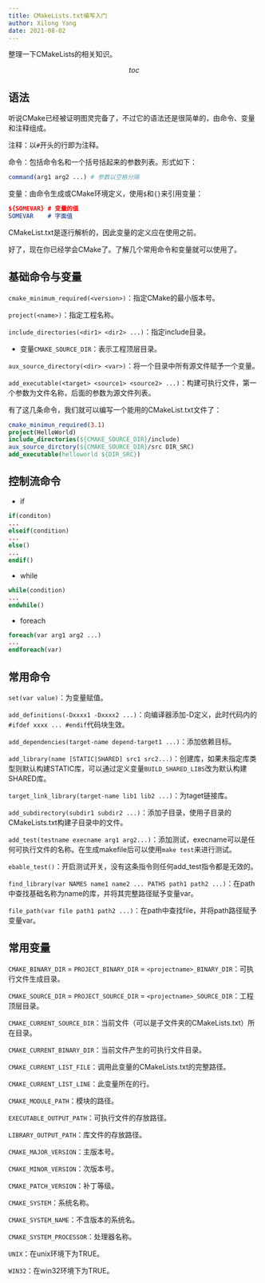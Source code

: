 ```yaml
---
title: CMakeLists.txt编写入门
author: Xilong Yang
date: 2021-08-02 
---
```


<div class="abstract">


整理一下CMakeLists的相关知识。

</div>

$$toc$$

## 语法

听说CMake已经被证明图灵完备了，不过它的语法还是很简单的，由命令、变量和注释组成。

注释：以`#`开头的行即为注释。

命令：包括命令名和一个括号括起来的参数列表。形式如下：

```Cmake
command(arg1 arg2 ...) # 参数以空格分隔
```

变量：由命令生成或CMake环境定义，使用`$`和`{}`来引用变量：

```cmake
${SOMEVAR} # 变量的值
SOMEVAR    # 字面值
```

CMakeList.txt是逐行解析的，因此变量的定义应在使用之前。

好了，现在你已经学会CMake了。了解几个常用命令和变量就可以使用了。

## 基础命令与变量

`cmake_minimum_required(<version>)`：指定CMake的最小版本号。

`project(<name>)`：指定工程名称。

`include_directories(<dir1> <dir2> ...)`：指定include目录。

* 变量`CMAKE_SOURCE_DIR`：表示工程顶层目录。

`aux_source_directory(<dir> <var>)`：将一个目录中所有源文件赋予一个变量。

`add_executable(<target> <source1> <source2> ...)`：构建可执行文件，第一个参数为文件名称，后面的参数为源文件列表。

有了这几条命令，我们就可以编写一个能用的CMakeList.txt文件了：

```cmake
cmake_minimun_required(3.1)
project(HelloWorld)
include_directories(${CMAKE_SOURCE_DIR}/include)
aux_source_dirctory(${CMAKE_SOURCE_DIR}/src DIR_SRC)
add_executable(helloworld ${DIR_SRC})
```

## 控制流命令

* if

```cmake
if(conditon)
...
elseif(condition)
...
else()
...
endif()
```

* while

```cmake
while(condition)
...
endwhile()
```

* foreach

```cmake
foreach(var arg1 arg2 ...)
...
endforeach(var)
```

## 常用命令

`set(var value)`：为变量赋值。

`add_definitions(-Dxxxx1 -Dxxxx2 ...)`：向编译器添加-D定义，此时代码内的`#ifdef xxxx ... #endif`代码块生效。

`add_dependencies(target-name depend-target1 ...)`：添加依赖目标。

`add_library(name [STATIC|SHARED] src1 src2...)`：创建库，如果未指定库类型则默认构建STATIC库，可以通过定义变量`BUILD_SHARED_LIBS`改为默认构建SHARED库。

`target_link_library(target-name lib1 lib2 ...)`：为taget链接库。

`add_subdirectory(subdir1 subdir2 ...)`：添加子目录，使用子目录的CMakeLists.txt构建子目录中的文件。

`add_test(testname execname arg1 arg2...)`：添加测试，execname可以是任何可执行文件的名称。在生成makefile后可以使用`make test`来进行测试。

`ebable_test()`：开启测试开关，没有这条指令则任何add_test指令都是无效的。

`find_library(var NAMES name1 name2 ... PATHS path1 path2 ...)`：在path中查找基础名称为name的库，并将其完整路径赋予变量var。

`file_path(var file path1 path2 ...)`：在path中查找file，并将path路径赋予变量var。

## 常用变量

`CMAKE_BINARY_DIR` = `PROJECT_BINARY_DIR` = `<projectname>_BINARY_DIR`：可执行文件生成目录。

`CMAKE_SOURCE_DIR` = `PROJECT_SOURCE_DIR` = `<projectname>_SOURCE_DIR`：工程顶层目录。

`CMAKE_CURRENT_SOURCE_DIR`：当前文件（可以是子文件夹的CMakeLists.txt）所在目录。

`CMAKE_CURRENT_BINARY_DIR`：当前文件产生的可执行文件目录。

`CMAKE_CURRENT_LIST_FILE`：调用此变量的CMakeLists.txt的完整路径。

`CMAKE_CURRENT_LIST_LINE`：此变量所在的行。

`CMAKE_MODULE_PATH`：模块的路径。

`EXECUTABLE_OUTPUT_PATH`：可执行文件的存放路径。

`LIBRARY_OUTPUT_PATH`：库文件的存放路径。

`CMAKE_MAJOR_VERSION`：主版本号。

`CMAKE_MINOR_VERSION`：次版本号。

`CMAKE_PATCH_VERSION`：补丁等级。

`CMAKE_SYSTEM`：系统名称。

`CMAKE_SYSTEM_NAME`：不含版本的系统名。

`CMAKE_SYSTEM_PROCESSOR`：处理器名称。

`UNIX`：在unix环境下为TRUE。

`WIN32`：在win32环境下为TRUE。
